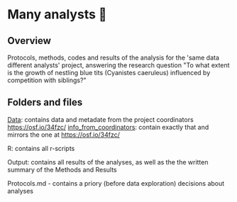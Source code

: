 # Many analysts  :hatched_chick:

## **Overview**

Protocols, methods, codes and results of the analysis for the 'same data different analysts' project, answering the research question "To what extent is the growth of nestling blue tits (Cyanistes caeruleus) influenced by competition with siblings?"


## **Folders and files**

[Data](https://github.com/MartinBulla/many_analysts/tree/master/Data): contains data and metadate from the project coordinators https://osf.io/34fzc/
[info_from_coordinators](https://github.com/MartinBulla/many_analysts/tree/master/info_from_coordinators): contain exactly that and mirrors the one at https://osf.io/34fzc/

R: contains all r-scripts

Output: contains all results of the analyses, as well as the the written summary of the Methods and Results

Protocols.md - contains a priory (before data exploration) decisions about analyses 
